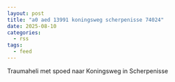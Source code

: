 ```yaml
---
layout: post
title: "a0 aed 13991 koningsweg scherpenisse 74024"
date: 2025-08-10
categories: 
  - rss
tags: 
  - feed
---
```


Traumaheli met spoed naar Koningsweg in Scherpenisse
